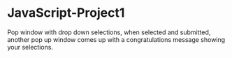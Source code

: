 # JavaScript-Project1
Pop window with drop down selections, when selected and submitted, another pop up window comes up with a congratulations message showing your selections.

